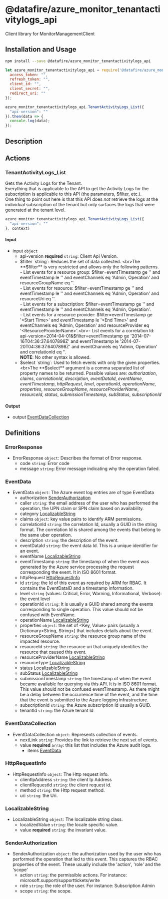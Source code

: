 # @datafire/azure_monitor_tenantactivitylogs_api

Client library for MonitorManagementClient

## Installation and Usage
```bash
npm install --save @datafire/azure_monitor_tenantactivitylogs_api
```
```js
let azure_monitor_tenantactivitylogs_api = require('@datafire/azure_monitor_tenantactivitylogs_api').create({
  access_token: "",
  refresh_token: "",
  client_id: "",
  client_secret: "",
  redirect_uri: ""
});

azure_monitor_tenantactivitylogs_api.TenantActivityLogs_List({
  "api-version": ""
}).then(data => {
  console.log(data);
});
```

## Description



## Actions

### TenantActivityLogs_List
Gets the Activity Logs for the Tenant.<br>Everything that is applicable to the API to get the Activity Logs for the subscription is applicable to this API (the parameters, $filter, etc.).<br>One thing to point out here is that this API does *not* retrieve the logs at the individual subscription of the tenant but only surfaces the logs that were generated at the tenant level.


```js
azure_monitor_tenantactivitylogs_api.TenantActivityLogs_List({
  "api-version": ""
}, context)
```

#### Input
* input `object`
  * api-version **required** `string`: Client Api Version.
  * $filter `string`: Reduces the set of data collected. <br>The **$filter** is very restricted and allows only the following patterns.<br>- List events for a resource group: $filter=eventTimestamp ge '<Start Time>' and eventTimestamp le '<End Time>' and eventChannels eq 'Admin, Operation' and resourceGroupName eq '<ResourceGroupName>'.<br>- List events for resource: $filter=eventTimestamp ge '<Start Time>' and eventTimestamp le '<End Time>' and eventChannels eq 'Admin, Operation' and resourceUri eq '<ResourceURI>'.<br>- List events for a subscription: $filter=eventTimestamp ge '<Start Time>' and eventTimestamp le '<End Time>' and eventChannels eq 'Admin, Operation'.<br>- List events for a resource provider: $filter=eventTimestamp ge '<Start Time>' and eventTimestamp le '<End Time>' and eventChannels eq 'Admin, Operation' and resourceProvider eq '<ResourceProviderName>'.<br>- List events for a correlation Id: api-version=2014-04-01&$filter=eventTimestamp ge '2014-07-16T04:36:37.6407898Z' and eventTimestamp le '2014-07-20T04:36:37.6407898Z' and eventChannels eq 'Admin, Operation' and correlationId eq '<CorrelationID>'.<br>**NOTE**: No other syntax is allowed.
  * $select `string`: Used to fetch events with only the given properties.<br>The **$select** argument is a comma separated list of property names to be returned. Possible values are: *authorization*, *claims*, *correlationId*, *description*, *eventDataId*, *eventName*, *eventTimestamp*, *httpRequest*, *level*, *operationId*, *operationName*, *properties*, *resourceGroupName*, *resourceProviderName*, *resourceId*, *status*, *submissionTimestamp*, *subStatus*, *subscriptionId*

#### Output
* output [EventDataCollection](#eventdatacollection)



## Definitions

### ErrorResponse
* ErrorResponse `object`: Describes the format of Error response.
  * code `string`: Error code
  * message `string`: Error message indicating why the operation failed.

### EventData
* EventData `object`: The Azure event log entries are of type EventData
  * authorization [SenderAuthorization](#senderauthorization)
  * caller `string`: the email address of the user who has performed the operation, the UPN claim or SPN claim based on availability.
  * category [LocalizableString](#localizablestring)
  * claims `object`: key value pairs to identify ARM permissions.
  * correlationId `string`: the correlation Id, usually a GUID in the string format. The correlation Id is shared among the events that belong to the same uber operation.
  * description `string`: the description of the event.
  * eventDataId `string`: the event data Id. This is a unique identifier for an event.
  * eventName [LocalizableString](#localizablestring)
  * eventTimestamp `string`: the timestamp of when the event was generated by the Azure service processing the request corresponding the event. It in ISO 8601 format.
  * httpRequest [HttpRequestInfo](#httprequestinfo)
  * id `string`: the Id of this event as required by ARM for RBAC. It contains the EventDataID and a timestamp information.
  * level `string` (values: Critical, Error, Warning, Informational, Verbose): the event level
  * operationId `string`: It is usually a GUID shared among the events corresponding to single operation. This value should not be confused with EventName.
  * operationName [LocalizableString](#localizablestring)
  * properties `object`: the set of <Key, Value> pairs (usually a Dictionary<String, String>) that includes details about the event.
  * resourceGroupName `string`: the resource group name of the impacted resource.
  * resourceId `string`: the resource uri that uniquely identifies the resource that caused this event.
  * resourceProviderName [LocalizableString](#localizablestring)
  * resourceType [LocalizableString](#localizablestring)
  * status [LocalizableString](#localizablestring)
  * subStatus [LocalizableString](#localizablestring)
  * submissionTimestamp `string`: the timestamp of when the event became available for querying via this API. It is in ISO 8601 format. This value should not be confused eventTimestamp. As there might be a delay between the occurrence time of the event, and the time that the event is submitted to the Azure logging infrastructure.
  * subscriptionId `string`: the Azure subscription Id usually a GUID.
  * tenantId `string`: the Azure tenant Id

### EventDataCollection
* EventDataCollection `object`: Represents collection of events.
  * nextLink `string`: Provides the link to retrieve the next set of events.
  * value **required** `array`: this list that includes the Azure audit logs.
    * items [EventData](#eventdata)

### HttpRequestInfo
* HttpRequestInfo `object`: The Http request info.
  * clientIpAddress `string`: the client Ip Address
  * clientRequestId `string`: the client request id.
  * method `string`: the Http request method.
  * uri `string`: the Uri.

### LocalizableString
* LocalizableString `object`: The localizable string class.
  * localizedValue `string`: the locale specific value.
  * value **required** `string`: the invariant value.

### SenderAuthorization
* SenderAuthorization `object`: the authorization used by the user who has performed the operation that led to this event. This captures the RBAC properties of the event. These usually include the 'action', 'role' and the 'scope'
  * action `string`: the permissible actions. For instance: microsoft.support/supporttickets/write
  * role `string`: the role of the user. For instance: Subscription Admin
  * scope `string`: the scope.



